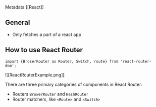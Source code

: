 Metadata
[[React]]

## General 
- Only fetches a part of a react app

## How to use React Router
```import {BroserRouter as Router, Switch, route} from 'react-router-dom';```

![[ReactRouterExample.png]]

There are three primary categories of components in React Router:

   - Routers `BrowerRouter` and `HashRouter`
   - Router matchers, like `<Route>` and `<Switch>`



